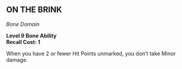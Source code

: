 ## ON THE BRINK  
_Bone Domain_

**Level 9 Bone Ability**  
**Recall Cost: 1**

When you have 2 or fewer Hit Points unmarked, you don’t take Minor damage.  
